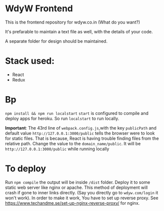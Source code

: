 # WdyW Frontend

This is the frontend repository for wdyw.co.in (What do you want?)

It's prefarable to maintain a text file as well, with the details of your code.

A separate folder for design should be maintained.

# Stack used:
* React
* Redux

# Bp

`npm install && npm run localstart`
`start` is configured to compile and deploy apps for heroku. So run `localstart` to run locally.

**Important**:
The 43rd line of `webpack.config.js`,with the key `publicPath` and default value `http://127.0.0.1:3000/public` tells the browser were to look for static files. That is because, React is having trouble finding files from the relative path. Change the value to the `domain_name/public`. It will be `http://127.0.0.1:3000/public` while running locally

# To deploy
Run `npm compile` the output will be inside `/dist` folder. Deploy it to some static web server like nginx or apache.
This method of deployment will crash if gone to inner links directly. (Say you directly go to `wdyw.com/login` it won't work). In order to make it work, You have to set up reverse proxy.
See https://www.techandme.se/set-up-nginx-reverse-proxy/ for nginx.

